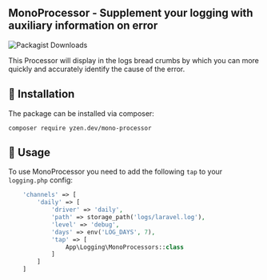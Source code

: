## MonoProcessor - Supplement your logging with auxiliary information on error
<img alt="Packagist Downloads" src="https://img.shields.io/packagist/dt/yzen.dev/mono-processor">

This Processor will display in the logs bread crumbs by which you can more quickly and accurately identify the cause of the error.

## :scroll: **Installation**
The package can be installed via composer:
```
composer require yzen.dev/mono-processor
```

## :scroll: **Usage**
To use MonoProcessor you need to add the following `tap` to your `logging.php` config:
```php
    'channels' => [
        'daily' => [
            'driver' => 'daily',
            'path' => storage_path('logs/laravel.log'),
            'level' => 'debug',
            'days' => env('LOG_DAYS', 7),
            'tap' => [
                App\Logging\MonoProcessors::class
            ]
        ]
    ]
```
